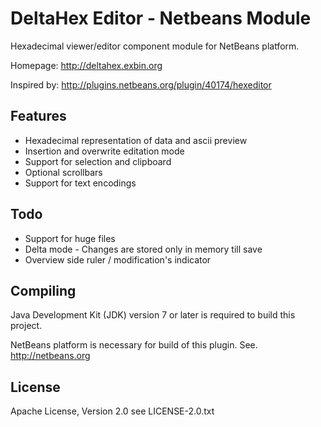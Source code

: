 DeltaHex Editor - Netbeans Module
=================================

Hexadecimal viewer/editor component module for NetBeans platform.

Homepage: http://deltahex.exbin.org  

Inspired by: http://plugins.netbeans.org/plugin/40174/hexeditor

Features
--------

- Hexadecimal representation of data and ascii preview
- Insertion and overwrite editation mode
- Support for selection and clipboard
- Optional scrollbars
- Support for text encodings

Todo
----

- Support for huge files
- Delta mode - Changes are stored only in memory till save
- Overview side ruler / modification's indicator

Compiling
---------

Java Development Kit (JDK) version 7 or later is required to build this project.

NetBeans platform is necessary for build of this plugin. See. http://netbeans.org  

License
-------

Apache License, Version 2.0
see LICENSE-2.0.txt

